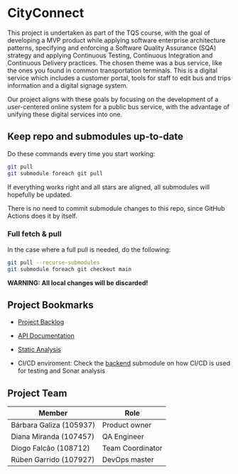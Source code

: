 # CityConnect

This project is undertaken as part of the TQS course, with the goal of developing a MVP product while applying software enterprise architecture patterns, specifying and enforcing a Software Quality Assurance (SQA) strategy and applying Continuous Testing, Continuous Integration and Continuous Delivery practices. The chosen theme was a bus service, like the ones you found in common transportation terminals. This is a digital service which includes a customer portal, tools for staff to edit bus and trips information and a digital signage system.

Our project aligns with these goals by focusing on the development of a user-centered online system for a public bus service, with the advantage of unifying these digital services into one.

## Keep repo and submodules up-to-date
Do these commands every time you start working:
```bash
git pull
git submodule foreach git pull
```

If everything works right and all stars are aligned, all submodules will hopefully be updated.

There is no need to commit submodule changes to this repo, since GitHub Actions does it by itself. 

### Full fetch & pull
In the case where a full pull is needed, do the following:

```bash
git pull --recurse-submodules
git submodule foreach git checkout main
```

**WARNING: All local changes will be discarded!**

## Project Bookmarks

- [Project Backlog](https://cityconnect-tqs.atlassian.net/jira/software/projects/CC/boards/1/backlog)
- [API Documentation](http://api.localhost/api/docs/swagger-ui/index.html)
- [Static Analysis](https://sonarcloud.io/project/overview?id=CityConnect-TQS_backend)

- CI/CD enviroment: Check the [backend](https://github.com/CityConnect-TQS/backend) submodule on how CI/CD is used for testing and Sonar analysis

## Project Team

| Member                  | Role             |
|-------------------------|------------------|
| Bárbara Galiza (105937) | Product owner    |
| Diana Miranda (107457)  | QA Engineer      |
| Diogo Falcão (108712)   | Team Coordinator |
| Rúben Garrido (107927)  | DevOps master    |
